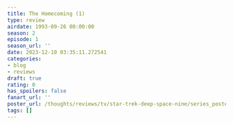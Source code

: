 ```yaml
---
title: The Homecoming (1)
type: review
airdate: 1993-09-26 00:00:00
season: 2
episode: 1
season_url: ''
date: 2023-12-10 03:35:11.272541
categories:
- blog
- reviews
draft: true
rating: 0
has_spoilers: false
fanart_url: ''
poster_url: /thoughts/reviews/tv/star-trek-deep-space-nine/series_poster.jpg
tags: []
---
```


